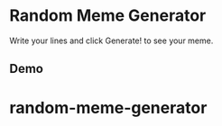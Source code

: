 # Random Meme Generator
Write your lines and click Generate! to see your meme.

## Demo
# random-meme-generator
